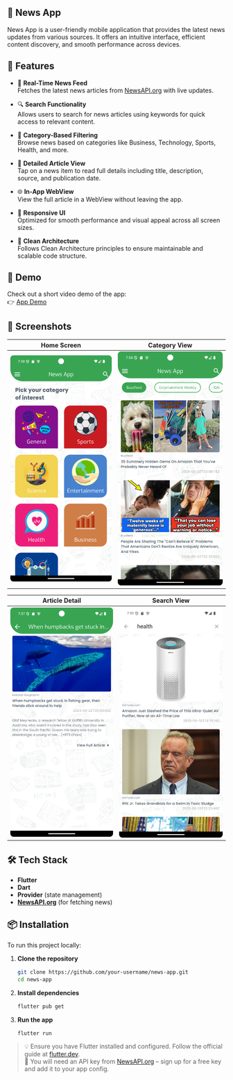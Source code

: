 ## 📰 News App

News App is a user-friendly mobile application that provides the latest news updates from various sources. It offers an intuitive interface, efficient content discovery, and smooth performance across devices.

## 🚀 Features

- 📰 **Real-Time News Feed**  
  Fetches the latest news articles from [NewsAPI.org](https://newsapi.org/) with live updates.

- 🔍 **Search Functionality**  
  Allows users to search for news articles using keywords for quick access to relevant content.

- 🧭 **Category-Based Filtering**  
  Browse news based on categories like Business, Technology, Sports, Health, and more.

- 📄 **Detailed Article View**  
  Tap on a news item to read full details including title, description, source, and publication date.

- 🌐 **In-App WebView**  
  View the full article in a WebView without leaving the app.

- 📱 **Responsive UI**  
  Optimized for smooth performance and visual appeal across all screen sizes.

- 🧱 **Clean Architecture**  
  Follows Clean Architecture principles to ensure maintainable and scalable code structure.


## 🎥 Demo

Check out a short video demo of the app:  
👉 [App Demo](https://drive.google.com/file/d/1QE1zcLlZaEEGCWZ9e5q1gYg4P42jnZBH/view?usp=drive_link)

## 📸 Screenshots

| Home Screen | Category View |
|-------------|----------------|
| ![Home Screen](assets/screenshots/home.png) | ![Category View](assets/screenshots/category_view.png) |

| Article Detail | Search View |
|----------------|--------------|
| ![Article Detail](assets/screenshots/article_detail.png) | ![Search View](assets/screenshots/search_view.png) |


## 🛠️ Tech Stack

- **Flutter**
- **Dart**
- **Provider** (state management)
- **[NewsAPI.org](https://newsapi.org/)** (for fetching news)

## 📦 Installation

To run this project locally:

1. **Clone the repository**
   ```bash
   git clone https://github.com/your-username/news-app.git
   cd news-app
   ```

2. **Install dependencies**
   ```bash
   flutter pub get
   ```

3. **Run the app**
   ```bash
   flutter run
   ```

> 💡 Ensure you have Flutter installed and configured. Follow the official guide at [flutter.dev](https://flutter.dev/docs/get-started/install).  
> 🔑 You will need an API key from [NewsAPI.org](https://newsapi.org/) – sign up for a free key and add it to your app config.



